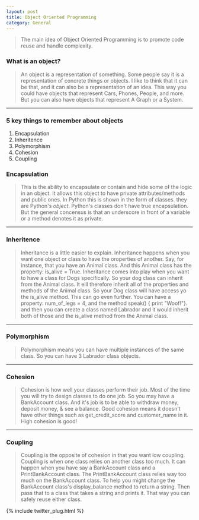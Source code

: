 ```yaml
---
layout: post
title: Object Oriented Programming
category: General
---
```

> The main idea of Object Oriented Programming is to promote code reuse and handle complexity.

### What is an object?

> An object is a representation of something. Some people say it is a representation of concrete things or objects. I like to think that it can be that, and it can also be a representation of an idea. This way you could have objects that represent Cars, Phones, People, and more. But you can also have objects that represent A Graph or a System.

- - -

### 5 key things to remember about objects

1. Encapsulation
2. Inheritence
3. Polymorphism
4. Cohesion
5. Coupling

### Encapsulation

> This is the ability to encapsulate or contain and hide some of the logic in an object. It allows this object to have private attributes/methods and public ones. In Python this is shown in the form of classes. they are Python's *object*.  Python's classes don't have true encapsulation. But the general concensus is that an underscore in front of a variable or a method denotes it as private.

- - -

### Inheritence

> Inheritance is a little easier to explain. Inheritance happens when you want one object or class to have the oroperties of another.
> Say, for instance, that you have an Animal class. And this Animal class has the property: is_alive = True.
> Inheritance comes into play when you want to have a class for Dogs specifically. So your dog class can inherit from the Animal class. It eill therefore inherit all of the properties and methods of the Animal class. So your Dog class will have access yo the is_alive method. This can go even further. You can have a property: num_of_legs = 4, and the method speak() { print "Woof!"}. and then you can create a class named Labrador and it would inherit both of those and the is_alive method from the Animal class.

- - -

### Polymorphism

> Polymorphism means you can have multiple instances of the same class. So you can have 3 Labrador class objects.

- - -

### Cohesion

> Cohesion is how well your classes perform their job. Most of the time you will try to design classes to do one job. So you may have a BankAccount class. And it's job is to be able to withdraw money, deposit money, & see a balance. Good cohesion means it doesn't have other things such as get_credit_score and customer_name in it. High cohesion is good!

- - -

### Coupling

> Coupling is the opposite of cohesion in that you want low coupling. Coupling is when one class relies on another class too much. It can happen when you have say a BankAccount class and a PrintBankAccount class. The PrintBankAccount class relies way too much on the BankAccount class. To help you might change the BankAccount class's display_balance method to return a string. Then pass that to a class that takes a string and prints it. That way you can safely reuse either class.

{% include twitter_plug.html %}

